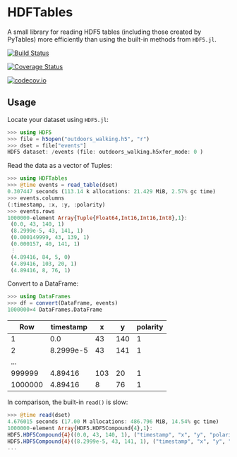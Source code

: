 # HDFTables

A small library for reading HDF5 tables (including those created by PyTables) more efficiently than using the built-in methods from `HDF5.jl`.

[![Build Status](https://travis-ci.org/damiendr/HDFTables.jl.svg?branch=master)](https://travis-ci.org/damiendr/HDFTables.jl)

[![Coverage Status](https://coveralls.io/repos/damiendr/HDFTables.jl/badge.svg?branch=master&service=github)](https://coveralls.io/github/damiendr/HDFTables.jl?branch=master)

[![codecov.io](http://codecov.io/github/damiendr/HDFTables.jl/coverage.svg?branch=master)](http://codecov.io/github/damiendr/HDFTables.jl?branch=master)

## Usage

Locate your dataset using `HDF5.jl`:

```julia
>>> using HDF5
>>> file = h5open("outdoors_walking.h5", "r")
>>> dset = file["events"]
HDF5 dataset: /events (file: outdoors_walking.h5xfer_mode: 0 )
```

Read the data as a vector of Tuples:
```julia
>>> using HDFTables
>>> @time events = read_table(dset)
0.307447 seconds (113.14 k allocations: 21.429 MiB, 2.57% gc time)
>>> events.columns
(:timestamp, :x, :y, :polarity)
>>> events.rows
1000000-element Array{Tuple{Float64,Int16,Int16,Int8},1}:
 (0.0, 43, 140, 1)
 (8.2999e-5, 43, 141, 1)
 (0.000149999, 43, 139, 1)
 (0.000157, 40, 141, 1)
 ⋮
 (4.89416, 84, 5, 0)
 (4.89416, 103, 20, 1)
 (4.89416, 8, 76, 1)
```

Convert to a DataFrame:
```julia
>>> using DataFrames
>>> df = convert(DataFrame, events)
1000000×4 DataFrames.DataFrame
```

|   Row   | timestamp |  x  |  y  | polarity |
|---------|-----------|-----|-----|----------|
| 1       |       0.0 |  43 | 140 |        1 |
| 2       | 8.2999e-5 |  43 | 141 |        1 |
| ...     |           |     |     |          |
| 999999  |   4.89416 | 103 |  20 |        1 |
| 1000000 |   4.89416 |   8 |  76 |        1 |

In comparison, the built-in `read()` is slow:
```julia
>>> @time read(dset)
4.676015 seconds (17.00 M allocations: 486.796 MiB, 14.54% gc time)
1000000-element Array{HDF5.HDF5Compound{4},1}:
HDF5.HDF5Compound{4}((0.0, 43, 140, 1), ("timestamp", "x", "y", "polarity"), (Float64, Int16, Int16, Int8))         
HDF5.HDF5Compound{4}((8.2999e-5, 43, 141, 1), ("timestamp", "x", "y", "polarity"), (Float64, Int16, Int16, Int8))
...
```
